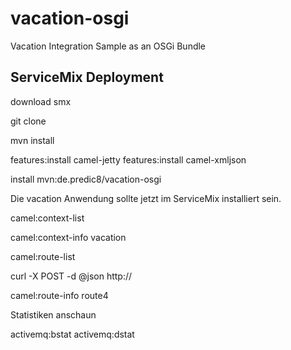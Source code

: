 # vacation-osgi
Vacation Integration Sample as an OSGi Bundle

## ServiceMix Deployment

download smx

git clone

mvn install

features:install camel-jetty
features:install camel-xmljson 

install mvn:de.predic8/vacation-osgi

Die vacation Anwendung sollte jetzt im ServiceMix installiert sein.

camel:context-list 

camel:context-info vacation 

camel:route-list 

curl -X POST -d @json http://

camel:route-info  route4 

Statistiken anschaun

activemq:bstat 
activemq:dstat 

